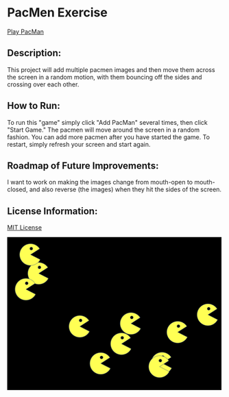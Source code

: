 # PacMen Exercise

<a class="dropdown-item" href="https://amandapadgett.github.io/PacMenExercise/">Play PacMan</a></li>

## Description:

This project will add multiple pacmen images and then move them across the screen in a random motion, with them bouncing off the sides and crossing over each other.

## How to Run:

To run this "game" simply click "Add PacMan" several times, then click "Start Game." The pacmen will move around the screen in a random fashion. You can add more pacmen after you have started the game. To restart, simply refresh your screen and start again.

## Roadmap of Future Improvements:

I want to work on making the images change from mouth-open to mouth-closed, and also reverse (the images) when they hit the sides of the screen.

## License Information:

<a href="https://github.com/amandapadget/PacMenExercise/blob/main/LICENSE">MIT License</a>

<img src="https://github.com/amandapadgett/PacMenExercise/blob/main/PacMen_image.png" width="500" height="auto" />
